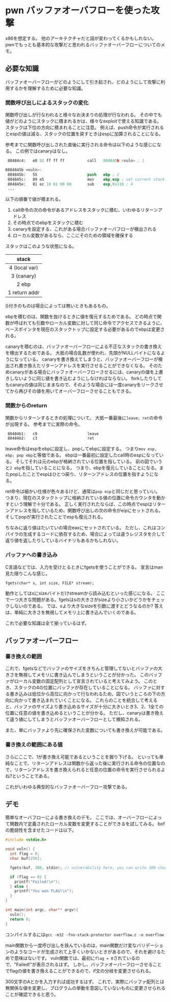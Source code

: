 # pwn バッファオーバフローを使った攻撃
x86を想定する。
他のアーキテクチャだと話が変わってくるかもしれない。
pwnでもっとも基本的な攻撃だと思われるバッファオーバーフローについてのメモ。

## 必要な知識
バッファオーバーフローがどのようにして引き起され、どのようにして攻撃に利用するかを理解するために必要な知識。

### 関数呼び出しによるスタックの変化
関数呼び出しが行なわれると様々なお決まりの処理が行なわれる。
その中でも値がどのようにスタックに積まれるかは、様々なexploitで使える知識である。
スタックは下位の方向に積まれることに注意。
例えば、push命令が実行されるとespの値は減る、スタックの位置を戻すときはespに加算されることになる。

参考までに関数呼び出しされた直後に実行される命令は以下のような感じになる。
この例ではcanaryはなし。
```nasm
 80484c4:	e8 92 ff ff ff       	call   804845b <vuln> ; 1

0804845b <vuln>:
 804845b:	55                   	push   ebp ; 2
 804845c:	89 e5                	mov    ebp,esp ; set current stack top to ebp.
 804845e:	81 ec 18 01 00 00    	sub    esp,0x118 ; 4
 ...
```

以下の順番で値が積まれる。

1. call命令の次の命令があるアドレスをスタックに積む、いわゆるリターンアドレス
2. その時点でのebpをスタックに積む
3. canaryを設定する、これがある場合バッファオーバフローが検出される
4. ローカル変数があるなら、ここにそのための領域を確保する

スタックはこのような状態になる。

|stack|
|:-:|
|4 (local var)|
|3 (canary)|
|2 ebp|
|1 return addr|

()付きのものは場合によっては無いときもあるもの。

ebpを積むのは、関数を抜けるときに値を復元するためである。
どの時点で関数が呼ばれても引数やローカル変数に対して同じ命令でアクセスできるように、ベースポインタを現在のスタックトップに設定する必要があるのでebpは変更される。

canaryを積むのは、バッファオーバーフローによる不正なスタックの書き換えを検出するためである。
大抵の場合乱数が使われ、先頭がNULLバイトになるようになっている。
canaryを書き換えてしまうと、バッファオーバーフローが検出され書き換えたリターンアドレスを実行させることができなくなる。
そのためcanaryがある場合にバッファオーバーフローさせるには、canaryの値を上書きしないように同じ値を書き込むようにしなければならない。
forkしたりしてもcanaryの値は同じままなので、そのような場合には一度canaryをリークさせてから再びその値を用いてオーバーフローさせることもできる。

### 関数からのreturn
関数からリターンするときの処理について。
大抵一番最後に`leave; ret`の命令が出現する。
参考までに実際の命令。
```nasm
 80484b1:	c9                   	leave
 80484b2:	c3                   	ret
```

leave命令はespをebpに設定し、popしてebpに設定する。
つまり`mov esp, ebp; pop ebp`と等価である。
ebpは一番最初に設定したcall時のespになっている。
そしてそれは元のebpが格納されている位置を指している。
前の図でいうと`2 ebp`を指していることになる。
つまり、ebpを復元していることになる。またpopしたことでespはひとつ戻り、リターンアドレスの位置を指すようになる。

ret命令は細かい仕様が色々あるけど、通常は`pop eip`と同じだと思っていい。
つまり、現在のスタックトップに格納されている値の位置に命令カウンタを動かすという理解で十分である。
正しく実行されたならば、この時点でespはリターンアドレスを指しているため、関数呼び出しの次の命令がeipにセットされる。
そしてpopが実行されたことでespも復元される。

ちなみに返り値はたいていの場合eaxにセットされている。
ただし、これはコンパイラの生成するコードに依存するため、場合によっては違うレジスタを介して返り値を返したりしているバイナリもあるかもしれない。

### バッファへの書き込み
C言語などでは、入力を受けとるときにfgetsを使うことができる。
宣言はman見た限りこんな感じ。

`fgets(char* s, int size, FILE* stream);`

動作としてはsにsizeバイトだけstreamから読み込むといった感じになる。
ここで一つ大きな問題がある。fgetsはsの大きさがsizeより小さいかどうかをチェックしないのである。
では、sより大きなsizeを引数に渡すとどうなるのか?
答えは、単純に大きさを無視してメモリ上に書き込んでいくのである。

これで必要な知識は全て揃っているはず。

## バッファオーバーフロー
### 書き換えの範囲
これで、fgetsなどでバッファのサイズをきちんと管理してないとバッファの大きさを無視してメモリに書き込んでしまうということが分かった。
このバッファがローカル変数の固定配列として宣言されていると考えてみよう。
このとき、スタックの4の位置にバッファが存在していることになる。
バッファに対する書き込みは低位から高位に向かって行なわれるため、図でいうところの下の方向に向かって書き込まれていくことになる。
これらのことを統合して考えると、バッファのサイズより書き込めるサイズが十分に大きいとき3、2、1全ての位置に任意の値を書き込めるということが分かる。
ただし、canaryは書き換えて違う値にしてしまうとバッファオーバーフローとして検知される。

また、単にバッファより先に確保された変数についても書き換えが可能である。

### 書き換えの範囲にある値
さらにここで、1が書き換え可能であるということを掘り下げる。
といっても単純なことで、リターンアドレスは関数から返った後に実行される命令の位置なので、リターンアドレスを書き換えられると任意の位置の命令を実行させられるよね?ということである。

これがいわゆる典型的なバッファオーバーフロー攻撃である。

## デモ
簡単なオーバフローによる書き換えのデモ。
ここでは、オーバーフローによって関数内で定義されたローカル変数を変更することができるを試してみる。
bofの脆弱性を含ませたコードは以下。

```c
#include <stdio.h>

void vuln() {
  int flag = 0;
  char buf[256];

  fgets(buf, 300, stdin); // vulnerability here, you can write 300 chars to 256 len buffer.

  if (flag == 0) {
    printf("Failed!\n");
  } else {
    printf("You won FLAG!\n");
  }
}

int main(int argc, char** argv){
  vuln();
  return 0;
}
```

コンパイルするには`gcc -m32 -fno-stack-protector overflow.c -o overflow`

main関数から一度呼び出しを挟んでいるのは、main関数だけ変なバリデーションのようなコードが生成されて上手くいかないときがあるので、それを避けるためで意味はないです。
vuln関数では、最初に`flag = 0`されているので、"Failed!"が表示されるはず。
しかし、バッファオーバーフローさせることでflagの値を書き換えることができるので、if文の分岐を変更させられる。

300文字のAとかを入力すれば成功するはず。
これで、実際にバッファ配列とは無関係な値を変更し、プログラムの挙動を意図していないものに変更させられることが確認できると思う。
